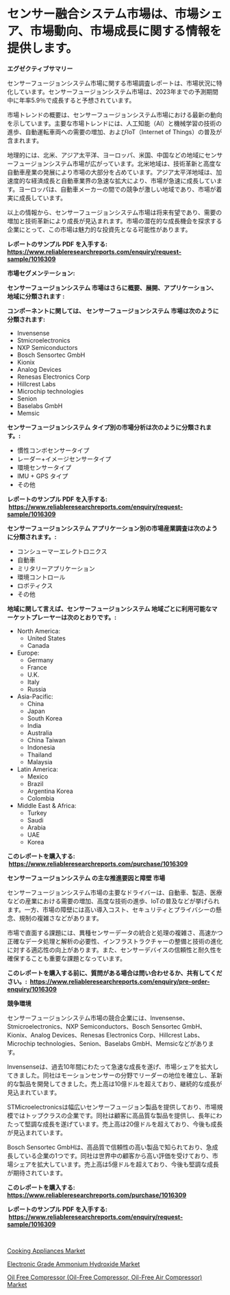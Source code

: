 <p><h1>センサー融合システム市場は、市場シェア、市場動向、市場成長に関する情報を提供します。</h1></p><p><strong>エグゼクティブサマリー</strong></p>
<p><p>センサーフュージョンシステム市場に関する市場調査レポートは、市場状況に特化しています。センサーフュージョンシステム市場は、2023年までの予測期間中に年率5.9％で成長すると予想されています。</p><p>市場トレンドの概要は、センサーフュージョンシステム市場における最新の動向を示しています。主要な市場トレンドには、人工知能（AI）と機械学習の技術の進歩、自動運転車両への需要の増加、およびIoT（Internet of Things）の普及が含まれます。</p><p>地理的には、北米、アジア太平洋、ヨーロッパ、米国、中国などの地域にセンサーフュージョンシステム市場が広がっています。北米地域は、技術革新と高度な自動車産業の発展により市場の大部分を占めています。アジア太平洋地域は、加速度的な経済成長と自動車業界の急速な拡大により、市場が急速に成長しています。ヨーロッパは、自動車メーカーの間での競争が激しい地域であり、市場が着実に成長しています。</p><p>以上の情報から、センサーフュージョンシステム市場は将来有望であり、需要の増加と技術革新により成長が見込まれます。市場の潜在的な成長機会を探求する企業にとって、この市場は魅力的な投資先となる可能性があります。</p></p>
<p><strong>レポートのサンプル PDF を入手する: <a href="https://www.reliableresearchreports.com/enquiry/request-sample/1016309">https://www.reliableresearchreports.com/enquiry/request-sample/1016309</a></strong></p>
<p><strong>市場セグメンテーション:</strong></p>
<p><strong> センサーフュージョンシステム 市場はさらに概要、展開、アプリケーション、地域に分類されます :</strong></p>
<p><strong>コンポーネントに関しては、 センサーフュージョンシステム 市場は次のように分類されます: &nbsp;</strong></p>
<p><ul><li>Invensense</li><li>Stmicroelectronics</li><li>NXP Semiconductors</li><li>Bosch Sensortec GmbH</li><li>Kionix</li><li>Analog Devices</li><li>Renesas Electronics Corp</li><li>Hillcrest Labs</li><li>Microchip technologies</li><li>Senion</li><li>Baselabs GmbH</li><li>Memsic</li></ul></p>
<p><strong> センサーフュージョンシステム タイプ別の市場分析は次のように分類されます。:</strong></p>
<p><ul><li>慣性コンボセンサータイプ</li><li>レーダー+イメージセンサータイプ</li><li>環境センサータイプ</li><li>IMU + GPS タイプ</li><li>その他</li></ul></p>
<p><strong>レポートのサンプル PDF を入手する: &nbsp;<a href="https://www.reliableresearchreports.com/enquiry/request-sample/1016309">https://www.reliableresearchreports.com/enquiry/request-sample/1016309</a></strong></p>
<p><strong> センサーフュージョンシステム アプリケーション別の市場産業調査は次のように分類されます。:</strong></p>
<p><ul><li>コンシューマーエレクトロニクス</li><li>自動車</li><li>ミリタリーアプリケーション</li><li>環境コントロール</li><li>ロボティクス</li><li>その他</li></ul></p>
<p><strong>地域に関して言えば、センサーフュージョンシステム 地域ごとに利用可能なマーケットプレーヤーは次のとおりです。:</strong></p>
<p><ul>
    <li>
        North America:
        <ul>
            <li>United States</li>
            <li>Canada</li>
        </ul>
    </li>
    <li>
        Europe:
        <ul>
            <li>Germany</li>
            <li>France</li>
            <li>U.K.</li>
            <li>Italy</li>
            <li>Russia</li>
        </ul>
    </li>
    <li>
        Asia-Pacific:
        <ul>
            <li>China</li>
            <li>Japan</li>
            <li>South Korea</li>
            <li>India</li>
            <li>Australia</li>
            <li>China Taiwan</li>
            <li>Indonesia</li>
            <li>Thailand</li>
            <li>Malaysia</li>
        </ul>
    </li>
    <li>
        Latin America:
        <ul>
            <li>Mexico</li>
            <li>Brazil</li>
            <li>Argentina Korea</li>
            <li>Colombia</li>
        </ul>
    </li>
    <li>
        Middle East & Africa:
        <ul>
            <li>Turkey</li>
            <li>Saudi</li>
            <li>Arabia</li>
            <li>UAE</li>
            <li>Korea</li>
        </ul>
    </li>
    </ul></p>
<p><strong>このレポートを購入する: &nbsp;<a href="https://www.reliableresearchreports.com/purchase/1016309">https://www.reliableresearchreports.com/purchase/1016309</a></strong></p>
<p><strong>センサーフュージョンシステム の主な推進要因と障壁 市場</strong></p>
<p><p>センサーフュージョンシステム市場の主要なドライバーは、自動車、製造、医療などの産業における需要の増加、高度な技術の進歩、IoTの普及などが挙げられます。一方、市場の障壁には高い導入コスト、セキュリティとプライバシーの懸念、規制の複雑さなどがあります。</p><p>市場で直面する課題には、異種センサーデータの統合と処理の複雑さ、高速かつ正確なデータ処理と解析の必要性、インフラストラクチャーの整備と技術の進化に対する適応性の向上があります。また、センサーデバイスの信頼性と耐久性を確保することも重要な課題となっています。</p></p>
<p><strong>このレポートを購入する前に、質問がある場合は問い合わせるか、共有してください。:&nbsp; <a href="https://www.reliableresearchreports.com/enquiry/pre-order-enquiry/1016309">https://www.reliableresearchreports.com/enquiry/pre-order-enquiry/1016309</a></strong></p>
<p><strong>競争環境</strong></p>
<p><p>センサーフュージョンシステム市場の競合企業には、Invensense、Stmicroelectronics、NXP Semiconductors、Bosch Sensortec GmbH、Kionix、Analog Devices、Renesas Electronics Corp、Hillcrest Labs、Microchip technologies、Senion、Baselabs GmbH、Memsicなどがあります。</p><p>Invensenseは、過去10年間にわたって急速な成長を遂げ、市場シェアを拡大してきました。同社はモーションセンサーの分野でリーダーの地位を確立し、革新的な製品を開発してきました。売上高は10億ドルを超えており、継続的な成長が見込まれています。</p><p>STMicroelectronicsは幅広いセンサーフュージョン製品を提供しており、市場規模ではトップクラスの企業です。同社は顧客に高品質な製品を提供し、長年にわたって堅調な成長を遂げています。売上高は20億ドルを超えており、今後も成長が見込まれています。</p><p>Bosch Sensortec GmbHは、高品質で信頼性の高い製品で知られており、急成長している企業の1つです。同社は世界中の顧客から高い評価を受けており、市場シェアを拡大しています。売上高は5億ドルを超えており、今後も堅調な成長が期待されています。</p></p>
<p><strong>このレポートを購入する: &nbsp; <a href="https://www.reliableresearchreports.com/purchase/1016309">https://www.reliableresearchreports.com/purchase/1016309</a></strong></p>
<p><strong>レポートのサンプル PDF を入手する: &nbsp;<a href="https://www.reliableresearchreports.com/enquiry/request-sample/1016309">https://www.reliableresearchreports.com/enquiry/request-sample/1016309</a></strong><strong></strong></p>
<p>&nbsp;</p>
<p><p><a href="https://view.publitas.com/reportprime-1/cooking-appliances-market-size-growth-outlook-from-2023-to-2030-projecting-at-markets-trends-analysis-by-application-regional-outlook-and-revenue/">Cooking Appliances Market</a></p><p><a href="https://view.publitas.com/reportprime-1/global-electronic-grade-ammonium-hydroxide-market-by-types-applications-and-major-players-with-regional-growth-rate-analysis-and-development-situation-from-2023-to-2030/">Electronic Grade Ammonium Hydroxide Market</a></p><p><a href="https://view.publitas.com/reportprime-1/oil-free-compressor-oil-free-compressor-oil-free-air-compressor-market-research-report-provides-thorough-industry-overview-which-offers-an-in-depth-analysis-of-product-trends-and-new-market-divisions/">Oil Free Compressor (Oil-Free Compressor, Oil-Free Air Compressor) Market</a></p></p>